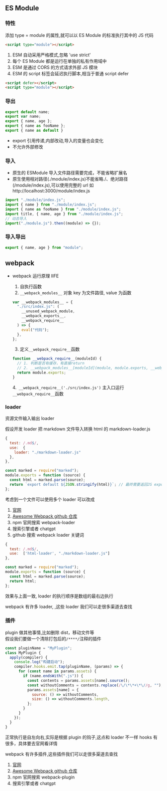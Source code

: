 ## ES Module

### 特性

添加 type = module 的属性,就可以以 ES Module 的标准执行其中的 JS 代码

```html
<script type="module"></script>
```

1. ESM 自动采用严格模式,忽略 'use strict'
2. 每个 ES Module 都是运行在单独的私有作用域中
3. ESM 是通过 CORS 的方式请求外部 JS 模块
4. ESM 的 script 标签会延迟执行脚本,相当于普通 script defer

```html
<script defer></script>
<script type="module"></script>
```

### 导出

```js
export default name;
export var name;
export { name, age };
export { name as fooName };
export { name as default }
```

- export 引用传递,内部改动,导入的变量也会变化
- 不允许外部修改

### 导入

- 原生的 ESModule 导入文件路径需要完成，不能省略扩展名
- 原生使用相对路径(./module/index.js)不能省略./、绝对路径(/module/index.js),可以使用完整的 url 如 http://localhost:3000/module/index.js

```js
import "./module/index.js";
import { name } from "./module/index.js";
import { name as fooName } from "./module/index.js";
import title, { name, age } from "./module/index.js";
// 动态导入
import("./module.js").then((module) => {});
```

### 导入导出

```js
export { name, age } from "module";
```

## webpack

- webpack 运行原理 IIFE

  1. 自执行函数
  2. `__webpack_modules__` 对象 key 为文件路径, value 为函数

  ```js
  var __webpack_modules__ = {
    "./src/index.js": (
      __unused_webpack_module,
      __webpack_exports__,
      __webpack_require__
    ) => {
      eval("代码");
    },
  };
  ```

  3. 定义`__webpack_require__`函数

  ```js
  function __webpack_require__(moduleId) {
    // 1. 判断是否有缓存，有直接return
    // 2. __webpack_modules__[moduleId](module, module.exports, __webpack_require__))
    return module.exports;
  }
  ```

  4.` __webpack_require__('./src/index.js')` 主入口运行`__webpack_require__`函数

### loader

资源文件输入输出 loader

假设开发 loader 把 markdown 文件导入转换 html 的 markdown-loader.js

```js
{
  test: /.md$/,
  use:  {
    loader: "./markdown-loader.js"
  },
},
```

```js
const marked = require("marked");
module.exports = function (source) {
  const html = marked.parse(source);
  return `export default ${JSON.stringify(html)}`; // 最终需要返回JS export default 或者 module.exports
};
```

考虑到一个文件可以使用多个 loader 可以改成

1. [官网](https://webpack.docschina.org/loaders)
2. [Awesome Webpack github 仓库](https://github.com/webpack-contrib/awesome-webpack)
3. npm 官网搜索 webpack-loader
4. 搜索引擎或者 chatgpt
5. github 搜索 webpack loader 关键词

```js
{
  test: /.md$/,
  use:  ['html-loader', "./markdown-loader.js"]
},
```

```js
const marked = require("marked");
module.exports = function (source) {
  const html = marked.parse(source);
  return html;
};
```

效果与上面一致, loader 的执行顺序是数组的最右边执行

webpack 有许多 loader, ,这些 loader 我们可以走很多渠道去查找

### 插件

plugin 做其他事情,比如删除 dist，移动文件等  
假设我们要做一个清除打包后的`/****/`注释的插件

```js
const pluginName = "MyPlugin";
class MyPlugin {
  apply(compiler) {
    console.log("构建启动");
    compiler.hooks.emit.tap(pluginName, (params) => {
      for (const name in params.assets) {
        if (name.endsWith(".js")) {
          const contents = params.assets[name].source();
          const withoutComments = contents.replace(/\/\*\*+\*\//g, "");
          params.assets[name] = {
            source: () => withoutComments,
            size: () => withoutComments.length,
          };
        }
      }
    });
  }
}
```

正常执行是自左向右,实际是根据 plugin 的钩子,这点和 loader 不一样
hooks 有很多，具体要去官网看详情

webpack 有许多插件,这些插件我们可以走很多渠道去查找

1. [官网](https://webpack.docschina.org/plugins)
2. [Awesome Webpack github 仓库](https://github.com/webpack-contrib/awesome-webpack)
3. npm 官网搜索 webpack-plugin
4. 搜索引擎或者 chatgpt
